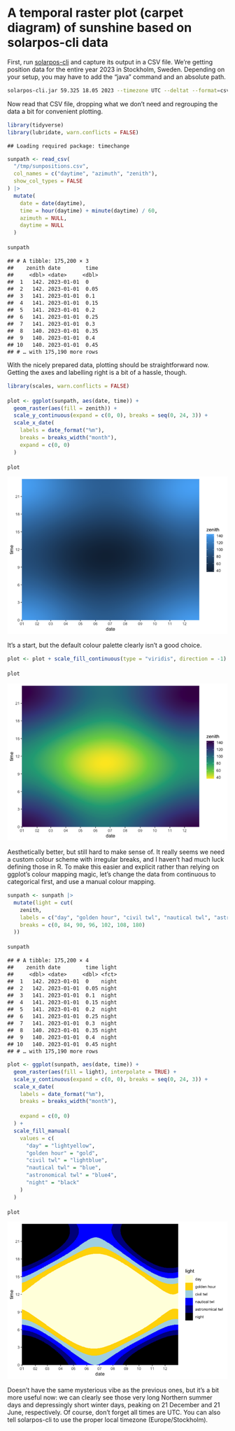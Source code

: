 A temporal raster plot (carpet diagram) of sunshine based on
solarpos-cli data
================

First, run [solarpos-cli](https://github.com/KlausBrunner/solarpos-cli)
and capture its output in a CSV file. We’re getting position data for
the entire year 2023 in Stockholm, Sweden. Depending on your setup, you
may have to add the “java” command and an absolute path.

``` sh
solarpos-cli.jar 59.325 18.05 2023 --timezone UTC --deltat --format=csv position --step=180 > /tmp/sunpositions.csv
```

Now read that CSV file, dropping what we don’t need and regrouping the
data a bit for convenient plotting.

``` r
library(tidyverse)
library(lubridate, warn.conflicts = FALSE)
```

    ## Loading required package: timechange

``` r
sunpath <- read_csv(
  "/tmp/sunpositions.csv",
  col_names = c("daytime", "azimuth", "zenith"),
  show_col_types = FALSE
) |>
  mutate(
    date = date(daytime),
    time = hour(daytime) + minute(daytime) / 60,
    azimuth = NULL,
    daytime = NULL
  )

sunpath
```

    ## # A tibble: 175,200 × 3
    ##    zenith date        time
    ##     <dbl> <date>     <dbl>
    ##  1   142. 2023-01-01  0   
    ##  2   142. 2023-01-01  0.05
    ##  3   141. 2023-01-01  0.1 
    ##  4   141. 2023-01-01  0.15
    ##  5   141. 2023-01-01  0.2 
    ##  6   141. 2023-01-01  0.25
    ##  7   141. 2023-01-01  0.3 
    ##  8   140. 2023-01-01  0.35
    ##  9   140. 2023-01-01  0.4 
    ## 10   140. 2023-01-01  0.45
    ## # … with 175,190 more rows

With the nicely prepared data, plotting should be straightforward now.
Getting the axes and labelling right is a bit of a hassle, though.

``` r
library(scales, warn.conflicts = FALSE)

plot <- ggplot(sunpath, aes(date, time)) +
  geom_raster(aes(fill = zenith)) +
  scale_y_continuous(expand = c(0, 0), breaks = seq(0, 24, 3)) +
  scale_x_date(
    labels = date_format("%m"),
    breaks = breaks_width("month"),
    expand = c(0, 0)
  )

plot
```

![](carpet_files/figure-gfm/unnamed-chunk-3-1.png)<!-- -->

It’s a start, but the default colour palette clearly isn’t a good
choice.

``` r
plot <- plot + scale_fill_continuous(type = "viridis", direction = -1)

plot
```

![](carpet_files/figure-gfm/unnamed-chunk-4-1.png)<!-- -->

Aesthetically better, but still hard to make sense of. It really seems
we need a custom colour scheme with irregular breaks, and I haven’t had
much luck defining those in R. To make this easier and explicit rather
than relying on ggplot’s colour mapping magic, let’s change the data
from continuous to categorical first, and use a manual colour mapping.

``` r
sunpath <- sunpath |>
  mutate(light = cut(
    zenith,
    labels = c("day", "golden hour", "civil twl", "nautical twl", "astronomical twl", "night"),
    breaks = c(0, 84, 90, 96, 102, 108, 180)
  ))

sunpath
```

    ## # A tibble: 175,200 × 4
    ##    zenith date        time light
    ##     <dbl> <date>     <dbl> <fct>
    ##  1   142. 2023-01-01  0    night
    ##  2   142. 2023-01-01  0.05 night
    ##  3   141. 2023-01-01  0.1  night
    ##  4   141. 2023-01-01  0.15 night
    ##  5   141. 2023-01-01  0.2  night
    ##  6   141. 2023-01-01  0.25 night
    ##  7   141. 2023-01-01  0.3  night
    ##  8   140. 2023-01-01  0.35 night
    ##  9   140. 2023-01-01  0.4  night
    ## 10   140. 2023-01-01  0.45 night
    ## # … with 175,190 more rows

``` r
plot <- ggplot(sunpath, aes(date, time)) +
  geom_raster(aes(fill = light), interpolate = TRUE) +
  scale_y_continuous(expand = c(0, 0), breaks = seq(0, 24, 3)) +
  scale_x_date(
    labels = date_format("%m"),
    breaks = breaks_width("month"),
    
    expand = c(0, 0)
  ) +
  scale_fill_manual(
    values = c(
      "day" = "lightyellow",
      "golden hour" = "gold",
      "civil twl" = "lightblue",
      "nautical twl" = "blue",
      "astronomical twl" = "blue4",
      "night" = "black"
    )
  )

plot
```

![](carpet_files/figure-gfm/unnamed-chunk-5-1.png)<!-- -->

Doesn’t have the same mysterious vibe as the previous ones, but it’s a
bit more useful now: we can clearly see those very long Northern summer
days and depressingly short winter days, peaking on 21 December and 21
June, respectively. Of course, don’t forget all times are UTC. You can
also tell solarpos-cli to use the proper local timezone
(Europe/Stockholm).
